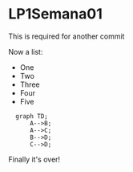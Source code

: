 # LP1Semana01

This is required for another commit

Now a list:

- One
- Two
- Three
- Four
- Five

```mermaid
  graph TD;
      A-->B;
      A-->C;
      B-->D;
      C-->D;
```

Finally it's over!
